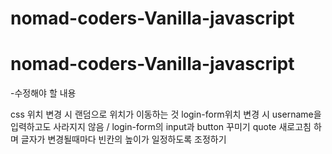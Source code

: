 # nomad-coders-Vanilla-javascript
<h1>nomad-coders-Vanilla-javascript</h1>

-수정해야 할 내용 

css 위치 변경 시 랜덤으로 위치가 이동하는 것
login-form위치 변경 시 username을 입력하고도 사라지지 않음 / login-form의 input과 button 꾸미기
quote 새로고침 하며 글자가 변경될때마다 빈칸의 높이가 일정하도록 조정하기
